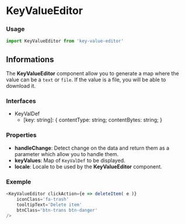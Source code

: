 # KeyValueEditor

<!-- STORY -->

### Usage
```javascript
import KeyValueEditor from 'key-value-editor'
```

## Informations
The __KeyValueEditor__ component allow you to generate a map where the value can be a `text` or `file`. If the value is a file, you will be able to download it.

### Interfaces
- KeyValDef
    - [key: string]: { contentType: string; contentBytes: string; }

### Properties
- **handleChange**: Detect change on the data and return them as a parameter which allow you to handle them.
- **keyValues**: Map of `KeyValDef` to be displayed.
- **locale**: Locale to be used by the __KeyValueEditor__ component.

### Exemple
```javascript
<KeyValueEditor clickAction={e => deleteItem( e )}
    iconClass='fa-trash'
    tooltipText='Delete item'
    btnClass='btn-trans btn-danger'
/>
```